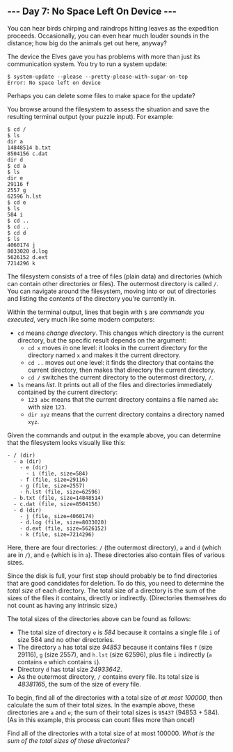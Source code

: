 ## --- Day 7: No Space Left On Device ---

You can hear birds chirping and raindrops hitting leaves as the expedition
proceeds. Occasionally, you can even hear much louder sounds in the distance;
how big do the animals get out here, anyway?

The device the Elves gave you has problems with more than just its
communication system. You try to run a system update:

    $ system-update --please --pretty-please-with-sugar-on-top
    Error: No space left on device

Perhaps you can delete some files to make space for the update?

You browse around the filesystem to assess the situation and save the resulting
terminal output (your puzzle input). For example:

    $ cd /
    $ ls
    dir a
    14848514 b.txt
    8504156 c.dat
    dir d
    $ cd a
    $ ls
    dir e
    29116 f
    2557 g
    62596 h.lst
    $ cd e
    $ ls
    584 i
    $ cd ..
    $ cd ..
    $ cd d
    $ ls
    4060174 j
    8033020 d.log
    5626152 d.ext
    7214296 k

The filesystem consists of a tree of files (plain data) and directories (which
can contain other directories or files). The outermost directory is called `/`.
You can navigate around the filesystem, moving into or out of directories and
listing the contents of the directory you're currently in.

Within the terminal output, lines that begin with `$` are _commands you
executed_, very much like some modern computers:

- `cd` means _change directory_. This changes which directory is the current
  directory, but the specific result depends on the argument:
  - `cd x` moves _in_ one level: it looks in the current directory for the
    directory named `x` and makes it the current directory.
  - `cd ..` moves _out_ one level: it finds the directory that contains the
    current directory, then makes that directory the current directory.
  - `cd /` switches the current directory to the outermost directory, `/`.
- `ls` means _list_. It prints out all of the files and directories immediately
  contained by the current directory:
  - `123 abc` means that the current directory contains a file named `abc` with
    size `123`.
  - `dir xyz` means that the current directory contains a directory named
    `xyz`.

Given the commands and output in the example above, you can determine that the
filesystem looks visually like this:

    - / (dir)
      - a (dir)
        - e (dir)
          - i (file, size=584)
        - f (file, size=29116)
        - g (file, size=2557)
        - h.lst (file, size=62596)
      - b.txt (file, size=14848514)
      - c.dat (file, size=8504156)
      - d (dir)
        - j (file, size=4060174)
        - d.log (file, size=8033020)
        - d.ext (file, size=5626152)
        - k (file, size=7214296)

Here, there are four directories: `/` (the outermost directory), `a` and `d`
(which are in `/`), and `e` (which is in `a`). These directories also contain
files of various sizes.

Since the disk is full, your first step should probably be to find directories
that are good candidates for deletion. To do this, you need to determine the
_total size_ of each directory. The total size of a directory is the sum of the
sizes of the files it contains, directly or indirectly. (Directories themselves
do not count as having any intrinsic size.)

The total sizes of the directories above can be found as follows:

- The total size of directory `e` is _584_ because it contains a single file
  `i` of size 584 and no other directories.
- The directory `a` has total size _94853_ because it contains files `f` (size
  29116), `g` (size 2557), and `h.lst` (size 62596), plus file `i` indirectly
  (`a` contains `e` which contains `i`).
- Directory `d` has total size _24933642_.
- As the outermost directory, `/` contains every file. Its total size is
  _48381165_, the sum of the size of every file.

To begin, find all of the directories with a total size of _at most 100000_,
then calculate the sum of their total sizes. In the example above, these
directories are `a` and `e`; the sum of their total sizes is `95437` (94853 +
584). (As in this example, this process can count files more than once!)

Find all of the directories with a total size of at most 100000. _What is the
sum of the total sizes of those directories?_

